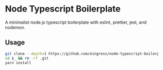 # Node Typescript Boilerplate

A minimalist node.js typescript boilerplate with eslint, prettier, jest, and nodemon.

## Usage

```sh
git clone --depth=1 https://github.com/eingress/node-typescript-boilerplate.git <ProjectName>
cd $_ && rm -rf .git
yarn install
```
